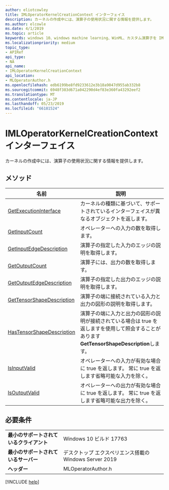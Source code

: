 ```yaml
---
author: eliotcowley
title: IMLOperatorKernelCreationContext インターフェイス
description: カーネルの作成中には、演算子の使用状況に関する情報を提供します。
ms.author: elcowle
ms.date: 4/1/2019
ms.topic: article
keywords: windows 10、windows machine learning、WinML、カスタム演算子を IMLOperatorKernelCreationContext
ms.localizationpriority: medium
topic_type:
- APIRef
api_type:
- NA
api_name:
- IMLOperatorKernelCreationContext
api_location:
- MLOperatorAuthor.h
ms.openlocfilehash: edb6199be8fd9233612e3b18a9047d955ab332b8
ms.sourcegitcommit: 6948f383d671a042290d4ef83e360fa43292eef2
ms.translationtype: MT
ms.contentlocale: ja-JP
ms.lasthandoff: 05/23/2019
ms.locfileid: "66181524"
---
```

# <a name="imloperatorkernelcreationcontext-interface"></a>IMLOperatorKernelCreationContext インターフェイス

カーネルの作成中には、演算子の使用状況に関する情報を提供します。

## <a name="methods"></a>メソッド

| 名前 | 説明 |
|------|-------------|
| [GetExecutionInterface](IMLOperatorKernelCreationContext_GetExecutionInterface.md) | カーネルの種類に基づいて、サポートされているインターフェイスが異なるオブジェクトを返します。 |
| [GetInputCount](IMLOperatorKernelCreationContext_GetInputCount.md) | オペレーターへの入力の数を取得します。 |
| [GetInputEdgeDescription](IMLOperatorKernelCreationContext_GetInputEdgeDescription.md) | 演算子の指定した入力のエッジの説明を取得します。 |
| [GetOutputCount](IMLOperatorKernelCreationContext_GetOutputCount.md) | 演算子には、出力の数を取得します。 |
| [GetOutputEdgeDescription](IMLOperatorKernelCreationContext_GetOutputEdgeDescription.md) | 演算子の指定した出力のエッジの説明を取得します。 |
| [GetTensorShapeDescription](IMLOperatorKernelCreationContext_GetTensorShapeDescription.md) | 演算子の端に接続されている入力と出力の図形の説明を取得します。 |
| [HasTensorShapeDescription](IMLOperatorKernelCreationContext_HasTensorShapeDescription.md) | 演算子の端に入力と出力の図形の説明が接続されている場合は true を返しますを使用して照会することがあります**GetTensorShapeDescription**します。 |
| [IsInputValid](IMLOperatorKernelCreationContext_IsInputValid.md) | オペレーターへの入力が有効な場合に true を返します。 常に true を返します省略可能な入力を除く。 |
| [IsOutputValid](IMLOperatorKernelCreationContext_IsOutputValid.md) | オペレーターへの出力が有効な場合に true を返します。 常に true を返します省略可能な出力を除く。 |

## <a name="requirements"></a>必要条件

| | |
|-|-|
| **最小のサポートされているクライアント** | Windows 10 ビルド 17763 |
| **最小のサポートされているサーバー** | デスクトップ エクスペリエンス搭載の Windows Server 2019 |
| **ヘッダー** | MLOperatorAuthor.h |

[!INCLUDE [help](../../includes/get-help.md)]

